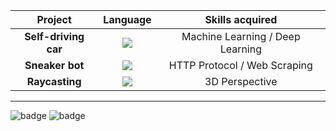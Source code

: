 | **Project**  | **Language** | **Skills acquired** |
| :---:        |     :---:      |    :---:  |
| **Self-driving car**  | ![](https://forthebadge.com/images/badges/made-with-python.svg)  | Machine Learning / Deep Learning |
| **Sneaker bot**  | ![](https://forthebadge.com/images/badges/made-with-javascript.svg)  | HTTP Protocol / Web Scraping |
| **Raycasting**  | ![](https://forthebadge.com/images/badges/made-with-c-plus-plus.svg)  | 3D Perspective |



-------

![badge](https://forthebadge.com/images/badges/built-with-science.svg)    ![badge](https://forthebadge.com/images/badges/for-robots.svg)
